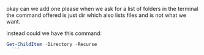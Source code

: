  okay can we add one please when we ask for a list of folders in the terminal the command offered is just dir  which also lists files and is not what we want.

  instead could we have this command:
  ```powershell
  Get-ChildItem -Directory -Recurse
    ```